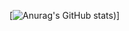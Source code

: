 [![Anurag's GitHub stats](https://github-readme-stats.vercel.app/api?username=AndreyTsivis&show_icons=true&theme=radical))]
